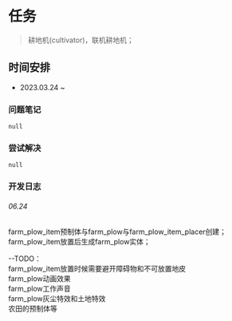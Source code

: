 # 任务

> 耕地机(cultivator)，联机耕地机；

## 时间安排

- 2023.03.24 ~

### 问题笔记

    null

### 尝试解决

    null

### 开发日志

###### 06.24

farm_plow_item预制体与farm_plow与farm_plow_item_placer创建；    
farm_plow_item放置后生成farm_plow实体；

--TODO：     
farm_plow_item放置时候需要避开障碍物和不可放置地皮     
farm_plow动画效果   
farm_plow工作声音   
farm_plow灰尘特效和土地特效  
农田的预制体等     

    